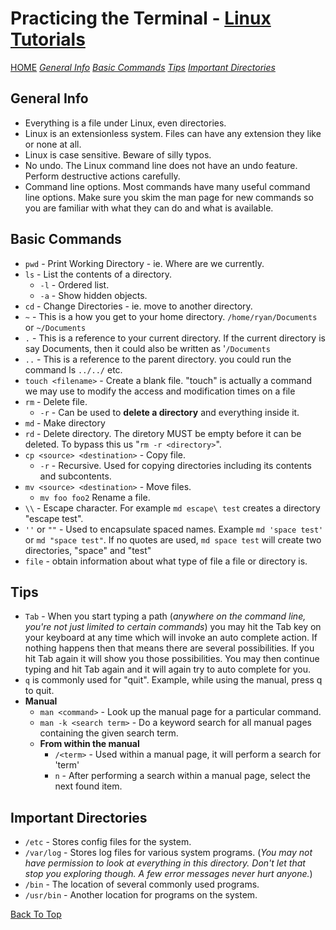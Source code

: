 # Practicing the Terminal - [Linux Tutorials](https://ryanstutorials.net/linuxtutorial)

[HOME](./README.md)
[_General Info_](#general-info-1)
[_Basic Commands_](#basic-commands-1)
[_Tips_](#tips-1)
[_Important Directories_](#important-directories-1)

## General Info

- Everything is a file under Linux, even directories.
- Linux is an extensionless system. Files can have any extension they like or none at all.
- Linux is case sensitive. Beware of silly typos.
- No undo. The Linux command line does not have an undo feature. Perform destructive actions carefully.
- Command line options. Most commands have many useful command line options. Make sure you skim the man page for new commands so you are familiar with what they can do and what is available.

## Basic Commands

- `pwd` - Print Working Directory - ie. Where are we currently.
- `ls` - List the contents of a directory.
  - `-l` - Ordered list.
  - `-a` - Show hidden objects.
- `cd` - Change Directories - ie. move to another directory.
- `~` - This is a how you get to your home directory. `/home/ryan/Documents` or `~/Documents`
- `.` - This is a reference to your current directory. If the current directory is say Documents, then it could also be written as '`/Documents` 
- `..` - This is a reference to the parent directory. you could run the command ls `../../` etc.
- `touch <filename>` - Create a blank file. "touch" is actually a command we may use to modify the access and modification times on a file 
- `rm` - Delete file.
  - `-r` - Can be used to **delete a directory** and everything inside it.
- `md` - Make directory
- `rd` - Delete directory. The diretory MUST be empty before it can be deleted.  To bypass this us "`rm -r <directory>`".
- `cp <source> <destination>` - Copy file.
  - `-r` - Recursive.  Used for copying directories including its contents and subcontents.
- `mv <source> <destination>` - Move files.
  - `mv foo foo2` Rename a file.
- `\\` - Escape character.  For example `md escape\ test` creates a directory "escape test".
- `''` or `""` - Used to encapsulate spaced names.  Example `md 'space test'` or `md "space test"`. If no quotes are used, `md space test` will create two directories, "space" and "test"
- `file` - obtain information about what type of file a file or directory is.

## Tips

- `Tab` - When you start typing a path (_anywhere on the command line, you're not just limited to certain commands_) you may hit the Tab key on your keyboard at any time which will invoke an auto complete action. If nothing happens then that means there are several possibilities. If you hit Tab again it will show you those possibilities. You may then continue typing and hit Tab again and it will again try to auto complete for you.
- `q` is commonly used for "quit". Example, while using the manual, press q to quit.
- **Manual**
  - `man <command>` - Look up the manual page for a particular command.
  - `man -k <search term>` - Do a keyword search for all manual pages containing the given search term.
  - **From within the manual**
    - `/<term>` - Used within a manual page, it will perform a search for 'term'
    - `n` - After performing a search within a manual page, select the next found item. 

## Important Directories

- `/etc` - Stores config files for the system.
- `/var/log` - Stores log files for various system programs. (_You may not have permission to look at everything in this directory. Don't let that stop you exploring though. A few error messages never hurt anyone._)
- `/bin` - The location of several commonly used programs.
- `/usr/bin` - Another location for programs on the system.

[Back To Top](#practicing-the-terminal---linux-tutorials)
